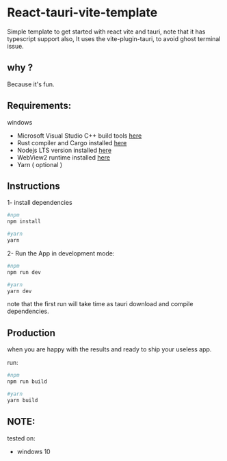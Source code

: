# React-tauri-vite-template 
Simple template to get started with react vite and tauri, note that it has typescript support also, It uses the vite-plugin-tauri, to avoid ghost terminal issue. 

## why ? 
Because it's fun.

## Requirements:
windows
- Microsoft Visual Studio C++ build tools [here](https://visualstudio.microsoft.com/visual-cpp-build-tools/)
- Rust compiler and Cargo installed [here](https://www.rust-lang.org/tools/install)
- Nodejs LTS version installed [here](https://nodejs.org/en/)
- WebView2 runtime installed [here](https://developer.microsoft.com/en-us/microsoft-edge/webview2/)
- Yarn ( optional )

## Instructions 

1- install dependencies  
```sh
#npm
npm install

#yarn
yarn
```  

2- Run the App in development mode:  
```sh
#npm 
npm run dev

#yarn
yarn dev
```    
  
note that the first run will take time as tauri download and compile dependencies. 

## Production
when you are happy with the results and ready to ship your useless app. 

run:   
```sh
#npm
npm run build

#yarn
yarn build
```


## NOTE:
tested on:
- windows 10


